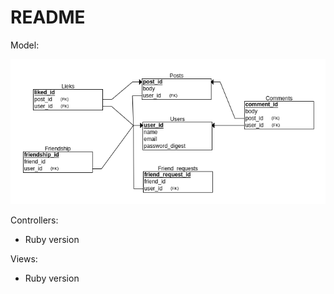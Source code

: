 # README

Model:

![Entity Relationship Diagram](./db_diagram.png)

Controllers:

* Ruby version

Views:

* Ruby version

